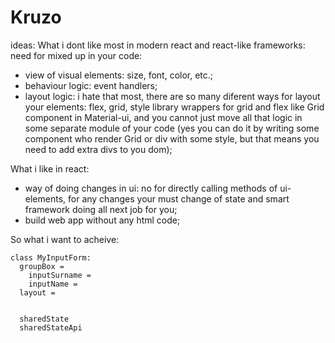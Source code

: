 # Kruzo
ideas:
What i dont like most in modern react and react-like frameworks:
need for mixed up in your code: 
  - view of visual elements: size, font, color, etc.;
  - behaviour logic: event handlers; 
  - layout logic: i hate that most, there are  so many diferent ways for layout your elements: flex, grid, style library wrappers for grid   and flex like Grid component in Material-ui, and you cannot just move all that logic in some separate module of your code (yes you can do it by writing some component who render Grid or div with some style, but that means you need to add extra divs to you dom);
  
What i like in react: 
  - way of doing changes in ui: no for directly calling methods of ui-elements, for any changes your must change of state and smart
  framework doing all next job for you;
  - build web app without any html code;
  
  
So what i want to acheive: 

```
class MyInputForm:
  groupBox = 
    inputSurname =
    inputName = 
  layout = 
  
  
  sharedState
  sharedStateApi
```  
